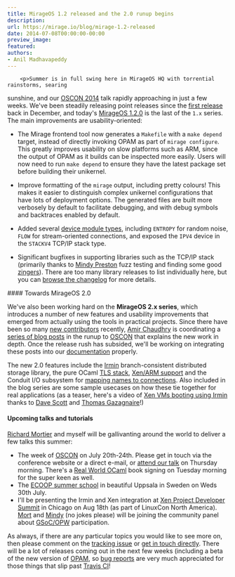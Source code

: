 ```yaml
---
title: MirageOS 1.2 released and the 2.0 runup begins
description:
url: https://mirage.io/blog/mirage-1.2-released
date: 2014-07-08T00:00:00-00:00
preview_image:
featured:
authors:
- Anil Madhavapeddy
---
```



        <p>Summer is in full swing here in MirageOS HQ with torrential rainstorms, searing
sunshine, and our <a href="http://www.oscon.com/oscon2014/public/schedule/detail/35024 - [1 Client error: Timeout was reached]">OSCON 2014</a> talk
rapidly approaching in just a few weeks.  We've been steadily releasing point releases
since the <a href="https://mirage.io/blog/mirage-1.1-released">first release</a> back in December, and today's <a href="https://github.com/mirage/mirage/releases/tag/v1.2.0">MirageOS
1.2.0</a> is the last of the <code>1.x</code> series.
The main improvements are usability-oriented:</p>
<ul>
<li>
<p>The Mirage frontend tool now generates a <code>Makefile</code> with a <code>make depend</code>
target, instead of directly invoking OPAM as part of <code>mirage configure</code>.
This greatly improves usability on slow platforms such as ARM, since the
output of OPAM as it builds can be inspected more easily. Users will now
need to run <code>make depend</code> to ensure they have the latest package set
before building their unikernel.</p>
</li>
<li>
<p>Improve formatting of the <code>mirage</code> output, including pretty colours!
This makes it easier to distinguish complex unikernel configurations
that have lots of deployment options.  The generated files are built
more verbosely by default to facilitate debugging, and with debug
symbols and backtraces enabled by default.</p>
</li>
<li>
<p>Added several <a href="https://github.com/mirage/mirage/tree/master/types - [404 Not Found]">device module types</a>, including <code>ENTROPY</code> for random
noise, <code>FLOW</code> for stream-oriented connections, and exposed the <code>IPV4</code>
device in the <code>STACKV4</code> TCP/IP stack type.</p>
</li>
<li>
<p>Significant bugfixes in supporting libraries such as the TCP/IP
stack (primarily thanks to <a href="http://www.somerandomidiot.com/ - [1 Client error: Timeout was reached]">Mindy Preston</a> fuzz testing
and finding some good <a href="https://github.com/mirage/mirage-tcpip/issues/56">zingers</a>).  There are too many
library releases to list individually here, but you can <a href="https://mirage.io/releases - [404 Not Found]">browse the changelog</a> for more details.</p>
</li>
</ul>
<p>####&nbsp;Towards MirageOS 2.0</p>
<p>We've also been working hard on the <strong>MirageOS 2.x series</strong>, which introduces
a number of new features and usability improvements that emerged from actually
using the tools in practical projects.  Since there have been so many <a href="https://mirage.io/blog/welcome-to-our-summer-hackers">new
contributors</a> recently,
<a href="http://amirchaudhry.com">Amir Chaudhry</a> is coordinating a <a href="https://github.com/mirage/mirage/issues/257">series of blog
posts</a> in the runup to
<a href="http://www.oscon.com/oscon2014/public/schedule/detail/35024 - [1 Client error: Timeout was reached]">OSCON</a> that
explains the new work in depth.  Once the release rush has subsided, we'll
be working on integrating these posts into our <a href="https://mirage.io/docs">documentation</a>
properly.</p>
<p>The new 2.0 features include the <a href="https://github.com/mirage/irmin">Irmin</a> branch-consistent distributed storage
library, the pure OCaml <a href="https://github.com/mirleft/">TLS stack</a>, <a href="https://github.com/mirage/mirage-platform/pull/93">Xen/ARM support</a> and the Conduit I/O
subsystem for <a href="http://anil.recoil.org/papers/2012-resolve-fable.pdf - [1 Client error: Server returned nothing (no headers, no data)]">mapping names to connections</a>.  Also included in the blog series
are some sample usecases on how these tie together for real applications (as a
teaser, here's a video of <a href="https://www.youtube.com/watch?v=DSzvFwIVm5s">Xen VMs booting using
Irmin</a> thanks to <a href="http://dave.recoil.org - [1 Client error: SSL connect error]">Dave
Scott</a> and <a href="http://gazagnaire.org - [1 Client error: Timeout was reached]">Thomas Gazagnaire</a>!)</p>
<h4>Upcoming talks and tutorials</h4>
<p><a href="http://mort.io">Richard Mortier</a> and myself will be gallivanting around the world
to deliver a few talks this summer:</p>
<ul>
<li>The week of <a href="http://www.oscon.com/oscon2014 - [1 Client error: Timeout was reached]">OSCON</a> on July 20th-24th.  Please get in touch via the conference website or a direct e-mail, or <a href="http://www.oscon.com/oscon2014/public/schedule/detail/35024 - [1 Client error: Timeout was reached]">attend our talk</a> on Thursday morning.
There's a <a href="https://realworldocaml.org">Real World OCaml</a> book signing on Tuesday morning for the super keen as well.
</li>
<li>The <a href="http://ecoop14.it.uu.se/programme/ecoop-school.php">ECOOP summer school</a> in beautiful Uppsala in Sweden on Weds 30th July.
</li>
<li>I'll be presenting the Irmin and Xen integration at <a href="http://events.linuxfoundation.org/events/xen-project-developer-summit - [404 Not Found]">Xen Project Developer Summit</a> in
Chicago on Aug 18th (as part of LinuxCon North America).  <a href="http://mort.io">Mort</a> and <a href="http://somerandomidiot.com - [1 Client error: Timeout was reached]">Mindy</a> (no jokes please) will be
joining the community panel about <a href="https://mirage.io/blog/applying-for-gsoc2014">GSoC/OPW</a> participation.
</li>
</ul>
<p>As always, if there are any particular topics you would like to see more
on, then please comment on the <a href="https://github.com/mirage/mirage/issues/257">tracking issue</a>
or <a href="https://mirage.io/community">get in touch directly</a>.  There will be a lot of releases coming out
in the next few weeks (including a beta of the new version of <a href="http://opam.ocaml.org">OPAM</a>,
so <a href="https://github.com/mirage/mirage/issues">bug reports</a> are very much appreciated for those
things that slip past <a href="http://travis-ci.org">Travis CI</a>!</p>

      
